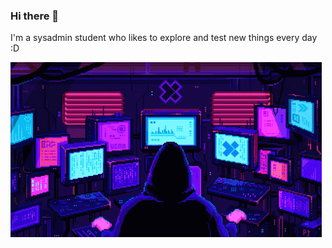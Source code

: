 ### Hi there 👋

I'm a sysadmin student who likes to explore and test new things every day :D

![pixels_neon](./pixels-neon.gif)
